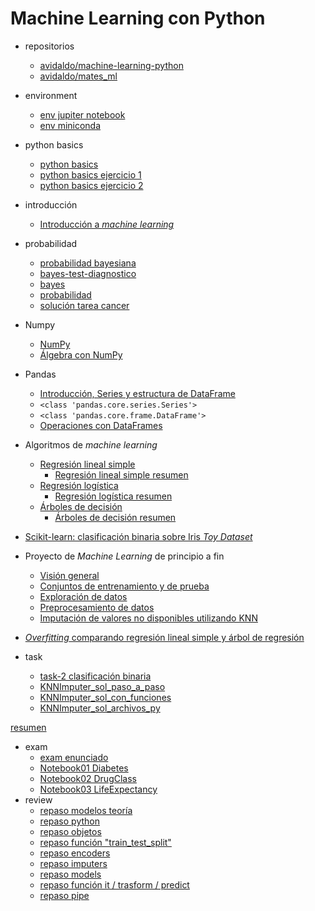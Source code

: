 <!-- markdownlint-disable MD007 -->
<!-- cSpell:ignore bayesiana Scikit Overfitting Numpy bayes jupiter miniconda avidaldo -->

# **Machine Learning** con Python

- repositorios

  - [avidaldo/machine-learning-python](https://github.com/avidaldo/machine-learning-python)
  - [avidaldo/mates_ml](https://github.com/avidaldo/mates_ml)

- environment

  - [env jupiter notebook](/environment/jupiter-notebook.md)
  - [env miniconda](/environment/miniconda.md)

- python basics

  - [python basics](/python-basic/python-basic.ipynb)
  - [python basics ejercicio 1](/python-basic/ejercicios1_sol.ipynb)
  - [python basics ejercicio 2](/python-basic/ejercicios2_sol.ipynb)

- introducción
  - [Introducción a _machine learning_](/intro/intro-ml.md)
- probabilidad
  - [probabilidad bayesiana](/probabilidad/probabilidad.md)
  - [bayes-test-diagnostico](probabilidad/bayes-test-diagnostico.md)
  - [bayes](probabilidad/bayes.md)
  - [probabilidad](probabilidad/probabilidad.md)
  - [solución tarea cancer](probabilidad/solucion_tarea_cancer.md)
- Numpy

  - [NumPy](/numpy/numpy1.ipynb)
  - [Álgebra con NumPy](/numpy/numpy2_algebra.ipynb)

- Pandas

  - [Introducción, Series y estructura de DataFrame](/pandas/pandas1.ipynb)
  - `<class 'pandas.core.series.Series'>`
  - `<class 'pandas.core.frame.DataFrame'>`
  - [Operaciones con DataFrames](/pandas/pandas_dataframe_op.ipynb)

- Algoritmos de _machine learning_

  - [Regresión lineal simple](/algoritmos/regresion_lineal_simple.ipynb)
    - [Regresión lineal simple resumen](algoritmos/regresion_lineal_simple_resumen.ipynb)
  - [Regresión logística](/algoritmos/regresion_logistica.ipynb)
    - [Regresión logística resumen](/algoritmos/regresion_logistica_resumen.ipynb)
  - [Árboles de decisión](/algoritmos/decision_tree.ipynb)
    - [Árboles de decisión resumen](/algoritmos/decision_tree_resumen.ipynb)

- [Scikit-learn: clasificación binaria sobre Iris _Toy Dataset_](/sklearn/clasificacion_binaria_iris.ipynb)
- Proyecto de _Machine Learning_ de principio a fin
  - [Visión general](/end2end/e2e01_framing.ipynb)
  - [Conjuntos de entrenamiento y de prueba](/end2end/e2e02_train_test.ipynb)
  - [Exploración de datos](/end2end/e2e03_eda.ipynb)
  - [Preprocesamiento de datos](/end2end/e2e04_preprocessing.ipynb)
  - [Imputación de valores no disponibles utilizando KNN](/end2end/e2e05_knnimputer.ipynb)
- [_Overfitting_ comparando regresión lineal simple y árbol de regresión](/overfitting/overfitting.ipynb)

- task

  - [task-2 clasificación binaria](/task/pia02-task/clasificacion_binaria_iris_t.ipynb)
  - [KNNImputer_sol_paso_a_paso](/task/pia03-task/KNNImputer_sol_paso_a_paso_SousaBieito.ipynb)
  - [KNNImputer_sol_con_funciones](/task/pia03-task/KNNImputer_sol_con_funciones_SousaBieito.ipynb)
  - [KNNImputer_sol_archivos_py](/task/pia03-task/KNNImputer_sol_archivos_py_SousaBieito.ipynb)

[resumen](/resumen.md)

- exam
  - [exam enunciado](/exam/examen.md)
  - [Notebook01 Diabetes](/exam/SousaBieito_Diabetes.ipynb)
  - [Notebook02 DrugClass](/exam/SousaBieito_DrugClass.ipynb)
  - [Notebook03 LifeExpectancy](/exam/SousaBieito_LifeExpectancy.ipynb)
- review
  - [repaso modelos teoría](/review/review-models-teo.ipynb)
  - [repaso python](/review/review-python.ipynb)
  - [repaso objetos](/review/review-object.ipynb)
  - [repaso función "train_test_split"](/review/review-train-test-split.ipynb)
  - [repaso encoders](/review/review-encoders.ipynb)
  - [repaso imputers](/review/review-imputers.ipynb)
  - [repaso models](/review/review-models.ipynb)
  - [repaso función it / trasform / predict](/review/model-methods.ipynb)
  - [repaso pipe](/review/review-pipe.ipynb)

